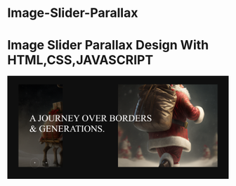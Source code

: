 # Image-Slider-Parallax

Image Slider Parallax Design With HTML,CSS,JAVASCRIPT
=====================================
<img src='./img/Image_Slider.png'>
